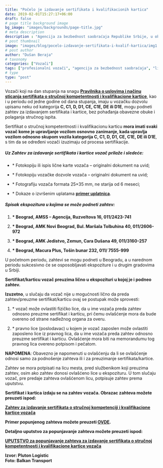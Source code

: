 ```yaml
---
title: "Počelo je izdavanje sertifikata i kvalifikacionih kartica"
date: 2019-02-01T15:27:17+06:00
draft: false
# page title background image
bg_image: "images/backgrounds/page-title.jpg"
# meta description
description : "Agencija za bezbednost saobraćaja Republike Srbije, u okviru poslova poverenih Zakonom o bezbednosti saobraćaja na putevima 31. januara 2019. godine otpočela je proces sertifikacije profesionalnih vozača."
# post thumbnail
image: "images/blog/pocelo-izdavanje-sertifikata-i-kvalif-kartica/img1.jpg"
# post author
author: "Dušan Beraja"
# taxonomy
categories: ["Vozači"]
tags: ["profesionalni vozači", "agencija za bezbednost saobraćaja", "licenca"]
# type
type: "post"
---
```


Vozači koji na dan stupanja na snagu **[Pravilnika o uslovima i načinu sticanja sertifikata o stručnoj kompetentnosti i kvalifikacione kartice](http://plutonlogistics.com/drumski-transport/doneti-pravilnici-za-licenciranje-profesionalnih-vozaca/)**, kao i u periodu od jedne godine od dana stupanja, imaju u vozačku dozvolu upisanu neku od kategorija **C, C1, D, D1, CE, C1E, DE ili D1E**, mogu podneti zahtev za izdavanjem sertifikata i kartice, bez pohađanja obavezne obuke i polaganja stručnog ispita.

Sertifikat o stručnoj kompetentnosti i kvalifikacionu karticu **mora imati svaki vozač kome je upravljanje vozilom osnovno zanimanje, kada upravlja vozilom odnosno skupom vozila kategorija C, C1, D, D1, CE, C1E, DE ili D1E**, s tim da se određeni vozači izuzimaju od procesa sertifikacije.

##### Uz Zahtev za izdavanje sertifikata i kartice vozač prilaže i sledeće:

* \* Fotokopiju ili ispis lične karte vozača – originalni dokument na uvid;

* \* Fotokopiju vozačke dozvole vozača – originalni dokument na uvid;

* \* Fotografiju vozača formata 25×35 mm, ne starija od 6 meseci;

* \* Dokaze o izvršenim uplatama **[primer uplatnica](http://www.abs.gov.rs/admin/upload/documents/20190130130935-primeri-uplatnica.pdf)**.


##### Spisak ekspozitura u kojima se može podneti zahtev:

1. **\* Beograd, AMSS – Agencija, Ruzveltova 16, 011/2423-741**

2. **\* Beograd, AMK Novi Beograd, Bul. Maršala Tolbuhina 40, 011/2606-972**

3. **\* Beograd, AMK Jedistvo, Zemun, Cara Dušana 49, 011/3160-257**

4. **\* Beograd, Macura Plus, Tošin bunar 232, 011/ 7555-999**

U početnom periodu, zahtevi se mogu podneti u Beogradu, a u narednom periodu sukcesivno će se osposobljavati ekspoziture i u drugim gradovima u Srbiji.

**Sertifikat/karticu vozač preuzima lično u ekspozituri u kojoj je i podneo zahtev.**

**Izuzetno**, u slučaju da vozač nije u mogućnosti lično da preda zahtev/preuzme sertifikat/karticu ovaj se postupak može sprovesti:

1. \* vozač može ovlastiti fizičko lice, da u ime vozača preda zahtev odnosno preuzme sertifikat i karticu, pri čemu ovlašćenje mora da bude overeno od strane nadležnog organa za overu.

2. \* pravno lice (poslodavac) u kojem je vozač zaposlen može ovlastiti zaposleno lice iz pravnog lica, da u ime vozača preda zahtev odnosno preuzme sertifikat i karticu. Ovlašćenje mora biti na memorandumu tog pravnog lica overeno potpisom i pečatom.

**NAPOMENA**: Obavezno je napomenuti u ovlašćenju da li se ovlašćenje odnosi samo za podnošenje zahteva ili i za preuzimanje sertifikata/kartice.

Zahtev se mora potpisati na licu mesta, pred službenikom koji preuzima zahtev, osim ako zahtev donosi ovlašćeno lice u ekspozituru. U tom slučaju vozač, pre predaje zahteva ovlašćenom licu, potpisuje zahtev prema uputstvu.

**Sertifikat i kartica izdaju se na zahtev vozača. Obrazac zahteva možete preuzeti ispod:**

**[Zahtev za izdavanje sertifikata o stručnoj kompetenciji i kvalifikacione kartice vozača](http://www.abs.gov.rs/admin/upload/documents/20190121145032-zahtev-za-izdavanje-kvalifikacione-kartice-vozaca-04.pdf)**

**Primer popunjenog zahteva možete preuzeti [OVDE](http://www.abs.gov.rs/admin/upload/documents/20190121145118-zahtev-za-izdavanje-kvalifikacione-kartice-vozaca-04_popunjeno.pdf).**

**Detaljno uputstvo za popunjavanje zahteva možete preuzeti ispod:**

**[UPUTSTVO za popunjavanje zahteva za izdavanje sertifikata o stručnoj kompetentnosti i kvalifikacione kartice vozača](http://www.abs.gov.rs/admin/upload/documents/20190121145303-uputstvo-za-popunjavanje-zahteva-za-izdavanje-cpc-05_bez-uplata.pdf)**

**Izvor: Pluton Logistic**\
**Foto: Balkan Transport**